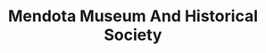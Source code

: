 ---
layout: repo
title: "Mendota Museum And Historical Society"
id: 15956
permalink: repos/15956/
---